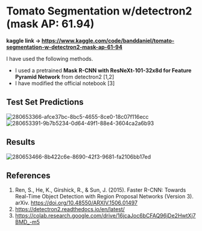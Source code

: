# Tomato Segmentation w/detectron2 (mask AP: 61.94)

<b> kaggle link -> https://www.kaggle.com/code/banddaniel/tomato-segmentation-w-detectron2-mask-ap-61-94 </b>

I have used the following methods.

* I used a pretrained <b>Mask R-CNN with ResNeXt-101-32x8d for Feature Pyramid Network</b> from detectron2 [1,2]
* I have modified the official notebook [3]


## Test Set Predictions

![280653366-afce37bc-8bc5-4655-8ce0-18c07f116ecc](https://github.com/john-fante/my-deep-learning-projects/assets/50263592/0a22db69-718b-4ed4-ab45-3b98f0b1f119)
![280653391-9b7b5234-0d64-49f1-88e4-3604ca2a6b93](https://github.com/john-fante/my-deep-learning-projects/assets/50263592/a8ad2844-3a2e-44c2-b150-abba546f72fd)


## Results

![280653466-8b422c6e-8690-42f3-9681-fa2106bb17ed](https://github.com/john-fante/my-deep-learning-projects/assets/50263592/32740c71-69ce-4d5d-850a-148dc5f650cf)


## References
1. Ren, S., He, K., Girshick, R., & Sun, J. (2015). Faster R-CNN: Towards Real-Time Object Detection with Region Proposal Networks (Version 3). arXiv. https://doi.org/10.48550/ARXIV.1506.01497
2. https://detectron2.readthedocs.io/en/latest/
3. https://colab.research.google.com/drive/16jcaJoc6bCFAQ96jDe2HwtXj7BMD_-m5

